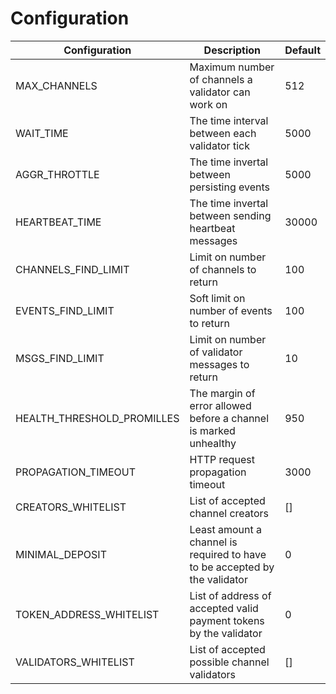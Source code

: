 # Configuration

| Configuration | Description  |  Default |
|--------------| --------------| ------------|
| MAX_CHANNELS | Maximum number of channels a validator can work on | 512
| WAIT_TIME | The time interval between each validator tick  | 5000 |
| AGGR_THROTTLE | The time invertal between persisting events  | 5000 |
| HEARTBEAT_TIME | The time invertal between sending heartbeat messages | 30000 |
| CHANNELS_FIND_LIMIT | Limit on number of channels to return | 100 |
| EVENTS_FIND_LIMIT | Soft limit on number of events to return | 100 |
| MSGS_FIND_LIMIT | Limit on number of validator messages to return | 10 |
| HEALTH_THRESHOLD_PROMILLES | The margin of error allowed before a channel is marked unhealthy | 950 |
| PROPAGATION_TIMEOUT | HTTP request propagation timeout | 3000 |
| CREATORS_WHITELIST | List of accepted channel creators | [] |
| MINIMAL_DEPOSIT | Least amount a channel is required to have to be accepted by the validator | 0 |
| TOKEN_ADDRESS_WHITELIST | List of address of accepted valid payment tokens by the validator | 0 |
| VALIDATORS_WHITELIST | List of accepted possible channel validators  | [] |